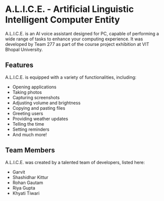 # A.L.I.C.E. - Artificial Linguistic Intelligent Computer Entity

A.L.I.C.E. is an AI voice assistant designed for PC, capable of performing a wide range of tasks to enhance your computing experience. It was developed by Team 277 as part of the course project exhibition at VIT Bhopal University.

## Features

A.L.I.C.E. is equipped with a variety of functionalities, including:

- Opening applications
- Taking photos
- Capturing screenshots
- Adjusting volume and brightness
- Copying and pasting files
- Greeting users
- Providing weather updates
- Telling the time
- Setting reminders
- And much more!

## Team Members

A.L.I.C.E. was created by a talented team of developers, listed here:

- Garvit
- Shashidhar Kittur
- Rohan Gautam
- Riya Gupta
- Khyati Tiwari

